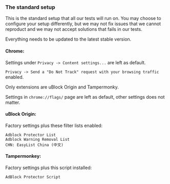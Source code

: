 ### The standard setup

This is the standard setup that all our tests will run on. You may choose to configure your setup differently, but we may not fix issues that we cannot reproduct and we may not accept solutions that fails in our tests. 

Everything needs to be updated to the latest stable version. 

#### Chrome: 

Settings under `Privacy -> Content settings...` are left as default. 

`Privacy -> Send a "Do Not Track" request with your browsing traffic` enabled. 

Only extensions are uBlock Origin and Tampermonky. 

Settings in `chrome://flags/` page are left as default, other settings does not matter. 

#### uBlock Origin: 

Factory settings plus these filter lists enabled: 

```
Adblock Protector List
Adblock Warning Removal List
CHN: EasyList China (中文)
```

#### Tampermonkey: 

Factory settings plus this script installed: 

```
AdBlock Protector Script
```
